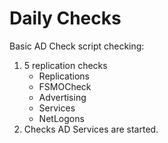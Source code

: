 # Daily Checks

Basic AD Check script checking: <br>
1. 5 replication checks
   * Replications
   * FSMOCheck
   * Advertising
   * Services
   * NetLogons
2. Checks AD Services are started.
  
